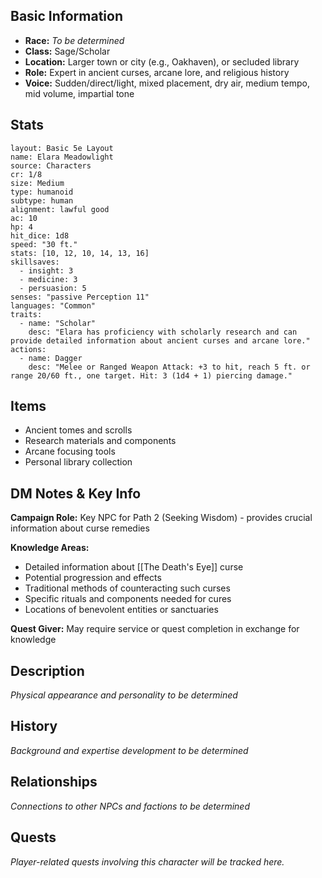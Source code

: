 
## Basic Information
- **Race:** *To be determined*
- **Class:** Sage/Scholar
- **Location:** Larger town or city (e.g., Oakhaven), or secluded library
- **Role:** Expert in ancient curses, arcane lore, and religious history
- **Voice:** Sudden/direct/light, mixed placement, dry air, medium tempo, mid volume, impartial tone


## Stats
```statblock
layout: Basic 5e Layout
name: Elara Meadowlight
source: Characters
cr: 1/8
size: Medium
type: humanoid
subtype: human
alignment: lawful good
ac: 10
hp: 4
hit_dice: 1d8
speed: "30 ft."
stats: [10, 12, 10, 14, 13, 16]
skillsaves:
  - insight: 3
  - medicine: 3
  - persuasion: 5
senses: "passive Perception 11"
languages: "Common"
traits:
  - name: "Scholar"
    desc: "Elara has proficiency with scholarly research and can provide detailed information about ancient curses and arcane lore."
actions:
  - name: Dagger
    desc: "Melee or Ranged Weapon Attack: +3 to hit, reach 5 ft. or range 20/60 ft., one target. Hit: 3 (1d4 + 1) piercing damage."
```

## Items
- Ancient tomes and scrolls
- Research materials and components
- Arcane focusing tools
- Personal library collection

## DM Notes & Key Info
**Campaign Role:** Key NPC for Path 2 (Seeking Wisdom) - provides crucial information about curse remedies

**Knowledge Areas:**
- Detailed information about [[The Death's Eye]] curse
- Potential progression and effects
- Traditional methods of counteracting such curses
- Specific rituals and components needed for cures
- Locations of benevolent entities or sanctuaries

**Quest Giver:** May require service or quest completion in exchange for knowledge

## Description
*Physical appearance and personality to be determined*

## History
*Background and expertise development to be determined*

## Relationships
*Connections to other NPCs and factions to be determined*

## Quests
*Player-related quests involving this character will be tracked here.*
